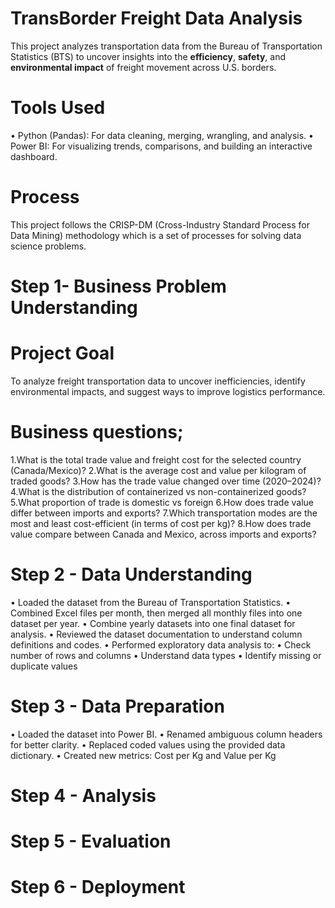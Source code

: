 # TransBorder Freight Data Analysis
This project analyzes transportation data from the Bureau of Transportation Statistics (BTS) to uncover insights into the **efficiency**, **safety**, and **environmental impact** of freight movement across U.S. borders.

# Tools Used
• Python (Pandas): For data cleaning, merging, wrangling, and analysis.
• Power BI: For visualizing trends, comparisons, and building an interactive dashboard.

# Process
This project follows the CRISP-DM (Cross-Industry Standard Process for Data Mining) methodology which is a set of processes for solving data science problems. 

# Step 1- Business Problem Understanding
# Project Goal
To analyze freight transportation data to uncover inefficiencies, identify environmental impacts, and suggest ways to improve logistics performance.

# Business questions; 
1.What is the total trade value and freight cost for the selected country (Canada/Mexico)?
2.What is the average cost and value per kilogram of traded goods?
3.How has the trade value changed over time (2020–2024)?
4.What is the distribution of containerized vs non-containerized goods?
5.What proportion of trade is domestic vs foreign
6.How does trade value differ between imports and exports?
7.Which transportation modes are the most and least cost-efficient (in terms of cost per kg)?
8.How does trade value compare between Canada and Mexico, across imports and exports?

# Step 2 - Data Understanding 
• Loaded the dataset from the Bureau of Transportation Statistics.
• Combined Excel files per month, then merged all monthly files into one dataset per year.
• Combine yearly datasets into one final dataset for analysis.
• Reviewed the dataset documentation to understand column definitions and codes.
• Performed exploratory data analysis to:
•	Check number of rows and columns
•	Understand data types
•	Identify missing or duplicate values

# Step 3 - Data Preparation
• Loaded the dataset into Power BI.
•	Renamed ambiguous column headers  for better clarity.
•	Replaced coded values using the provided data dictionary.
•	Created new metrics: Cost per Kg and Value per Kg 


# Step 4 - Analysis

# Step 5 - Evaluation 

# Step 6 - Deployment 
